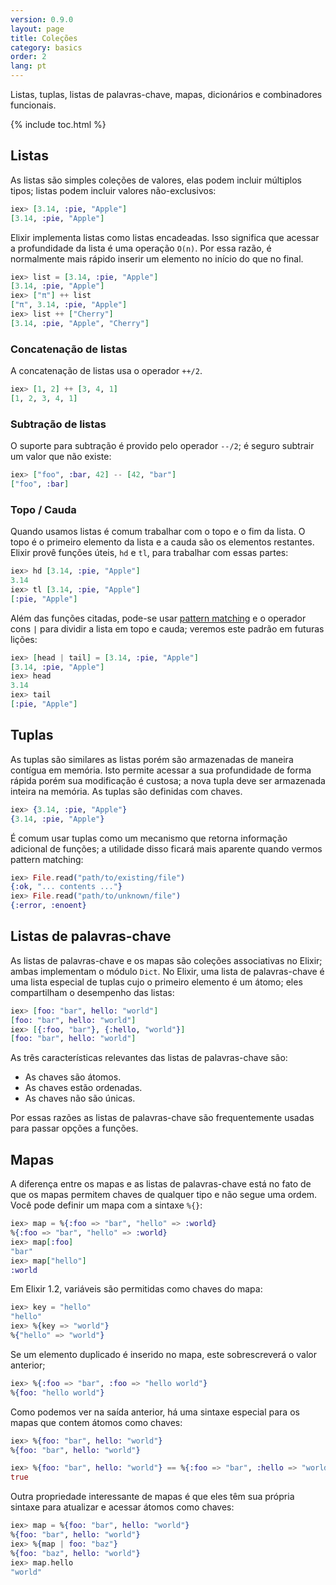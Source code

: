 ```yaml
---
version: 0.9.0
layout: page
title: Coleções
category: basics
order: 2
lang: pt
---
```


Listas, tuplas, listas de palavras-chave, mapas, dicionários e combinadores funcionais.

{% include toc.html %}

## Listas

As listas são simples coleções de valores, elas podem incluir múltiplos tipos; listas podem incluir valores não-exclusivos:

```elixir
iex> [3.14, :pie, "Apple"]
[3.14, :pie, "Apple"]
```

Elixir implementa listas como listas encadeadas. Isso significa que acessar a profundidade da lista é uma operação `O(n)`. Por essa razão, é normalmente mais rápido inserir um elemento no início do que no final.

```elixir
iex> list = [3.14, :pie, "Apple"]
[3.14, :pie, "Apple"]
iex> ["π"] ++ list
["π", 3.14, :pie, "Apple"]
iex> list ++ ["Cherry"]
[3.14, :pie, "Apple", "Cherry"]
```

### Concatenação de listas

A concatenação de listas usa o operador `++/2`.

```elixir
iex> [1, 2] ++ [3, 4, 1]
[1, 2, 3, 4, 1]
```

### Subtração de listas

O suporte para subtração é provido pelo operador `--/2`; é seguro subtrair um valor que não existe:

```elixir
iex> ["foo", :bar, 42] -- [42, "bar"]
["foo", :bar]
```

### Topo / Cauda

Quando usamos listas é comum trabalhar com o topo e o fim da lista. O topo é o primeiro elemento da lista e a cauda são os elementos restantes. Elixir provê funções úteis, `hd` e `tl`, para trabalhar com essas partes:

```elixir
iex> hd [3.14, :pie, "Apple"]
3.14
iex> tl [3.14, :pie, "Apple"]
[:pie, "Apple"]
```

Além das funções citadas, pode-se usar [pattern matching](../pattern-matching) e o operador cons `|` para dividir a lista em topo e cauda; veremos este padrão em futuras lições:

```elixir
iex> [head | tail] = [3.14, :pie, "Apple"]
[3.14, :pie, "Apple"]
iex> head
3.14
iex> tail
[:pie, "Apple"]
```

## Tuplas

As tuplas são similares as listas porém são armazenadas de maneira contígua em memória. Isto permite acessar a sua profundidade de forma rápida porém sua modificação é custosa; a nova tupla deve ser armazenada inteira na memória. As tuplas são definidas com chaves.

```elixir
iex> {3.14, :pie, "Apple"}
{3.14, :pie, "Apple"}
```

É comum usar tuplas como um mecanismo que retorna informação adicional de funções; a utilidade disso ficará mais aparente quando vermos pattern matching:

```elixir
iex> File.read("path/to/existing/file")
{:ok, "... contents ..."}
iex> File.read("path/to/unknown/file")
{:error, :enoent}
```

## Listas de palavras-chave

As listas de palavras-chave e os mapas são coleções associativas no Elixir; ambas implementam o módulo `Dict`. No Elixir, uma lista de palavras-chave é uma lista especial de tuplas cujo o primeiro elemento é um átomo; eles compartilham o desempenho das listas:

```elixir
iex> [foo: "bar", hello: "world"]
[foo: "bar", hello: "world"]
iex> [{:foo, "bar"}, {:hello, "world"}]
[foo: "bar", hello: "world"]
```

As três características relevantes das listas de palavras-chave são:

+ As chaves são átomos.
+ As chaves estão ordenadas.
+ As chaves não são únicas.

Por essas razões as listas de palavras-chave são frequentemente usadas para passar opções a funções.

## Mapas

A diferença entre os mapas e as listas de palavras-chave está no fato de que os mapas permitem chaves de qualquer tipo e não segue uma ordem. Você pode definir um mapa com a sintaxe `%{}`:

```elixir
iex> map = %{:foo => "bar", "hello" => :world}
%{:foo => "bar", "hello" => :world}
iex> map[:foo]
"bar"
iex> map["hello"]
:world
```

Em Elixir 1.2, variáveis são permitidas como chaves do mapa:

```elixir
iex> key = "hello"
"hello"
iex> %{key => "world"}
%{"hello" => "world"}
```

Se um elemento duplicado é inserido no mapa, este sobrescreverá o valor anterior;

```elixir
iex> %{:foo => "bar", :foo => "hello world"}
%{foo: "hello world"}
```

Como podemos ver na saída anterior, há uma sintaxe especial para os mapas que contem átomos como chaves:

```elixir
iex> %{foo: "bar", hello: "world"}
%{foo: "bar", hello: "world"}

iex> %{foo: "bar", hello: "world"} == %{:foo => "bar", :hello => "world"}
true
```

Outra propriedade interessante de mapas é que eles têm sua própria sintaxe para atualizar e acessar átomos como chaves:

```elixir
iex> map = %{foo: "bar", hello: "world"}
%{foo: "bar", hello: "world"}
iex> %{map | foo: "baz"}
%{foo: "baz", hello: "world"}
iex> map.hello
"world"
```
